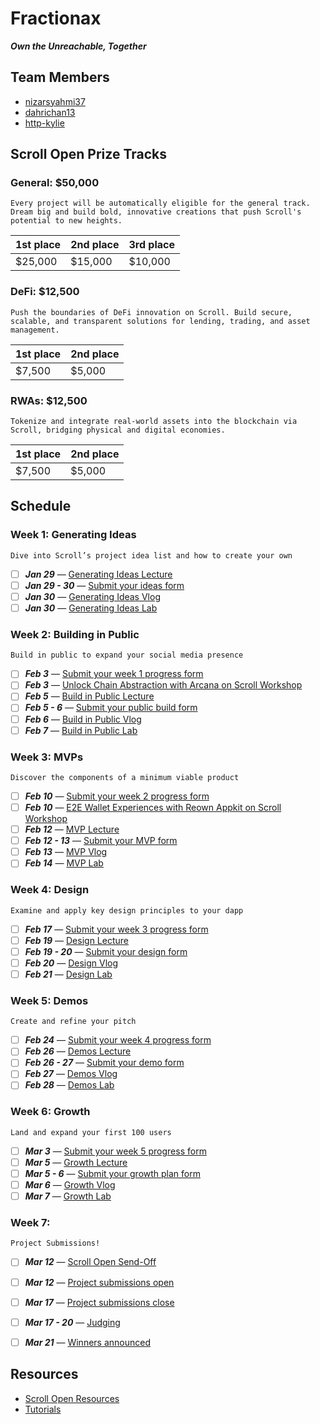 # Fractionax
***Own the Unreachable, Together***


## Team Members
- [nizarsyahmi37](https://github.com/nizarsyahmi37 "nizarsyahmi37")
- [dahrichan13](https://github.com/dahrichan13 "dahrichan13")
- [http-kylie](https://github.com/http-kylie "http-kylie")


## Scroll Open Prize Tracks

### General: $50,000
	Every project will be automatically eligible for the general track. Dream big and build bold, innovative creations that push Scroll's potential to new heights.

| 1st place | 2nd place | 3rd place |
| --- | --- | --- |
| $25,000 | $15,000 | $10,000 |

### DeFi: $12,500
	Push the boundaries of DeFi innovation on Scroll. Build secure, scalable, and transparent solutions for lending, trading, and asset management.

| 1st place | 2nd place |
| --- | --- |
| $7,500 | $5,000 |

### RWAs: $12,500
	Tokenize and integrate real-world assets into the blockchain via Scroll, bridging physical and digital economies.

| 1st place | 2nd place |
| --- | --- |
| $7,500 | $5,000 |


## Schedule

### Week 1: Generating Ideas
	Dive into Scroll’s project idea list and how to create your own  

- [ ] ***Jan 29*** — [Generating Ideas Lecture](# "Generating Ideas Lecture")
- [ ] ***Jan 29 - 30*** — [Submit your ideas form](# "Submit your ideas form")
- [ ] ***Jan 30*** — [Generating Ideas Vlog](# "Generating Ideas Vlog")
- [ ] ***Jan 30*** — [Generating Ideas Lab](# "Generating Ideas Lab")

### Week 2: Building in Public
	Build in public to expand your social media presence 

- [ ] ***Feb 3*** — [Submit your week 1 progress form](# "Submit your week 1 progress form")
- [ ] ***Feb 3*** — [Unlock Chain Abstraction with Arcana on Scroll Workshop](# "Unlock Chain Abstraction with Arcana on Scroll Workshop")
- [ ] ***Feb 5*** — [Build in Public Lecture](# "Build in Public Lecture")
- [ ] ***Feb 5 - 6*** — [Submit your public build form](# "Submit your public build form")
- [ ] ***Feb 6*** — [Build in Public Vlog](# "Build in Public Vlog")
- [ ] ***Feb 7*** — [Build in Public Lab](# "Build in Public Lab")

### Week 3: MVPs
	Discover the components of a minimum viable product

- [ ] ***Feb 10*** — [Submit your week 2 progress form](# "Submit your week 2 progress form")
- [ ] ***Feb 10*** — [E2E Wallet Experiences with Reown Appkit on Scroll Workshop](# "E2E Wallet Experiences with Reown Appkit on Scroll Workshop")
- [ ] ***Feb 12*** — [MVP Lecture](# "MVP Lecture")
- [ ] ***Feb 12 - 13*** — [Submit your MVP form](# "Submit your MVP form")
- [ ] ***Feb 13*** — [MVP Vlog](# "MVP Vlog")
- [ ] ***Feb 14*** — [MVP Lab](# "MVP Lab")

### Week 4: Design
	Examine and apply key design principles to your dapp

- [ ] ***Feb 17*** — [Submit your week 3 progress form](# "Submit your week 3 progress form")
- [ ] ***Feb 19*** — [Design Lecture](# "Design Lecture")
- [ ] ***Feb 19 - 20*** — [Submit your design form](# "Submit your design form")
- [ ] ***Feb 20*** — [Design Vlog](# "Design Vlog")
- [ ] ***Feb 21*** — [Design Lab](# "Design Lab")

### Week 5: Demos
	Create and refine your pitch

- [ ] ***Feb 24*** — [Submit your week 4 progress form](# "Submit your week 4 progress form")
- [ ] ***Feb 26*** — [Demos Lecture](# "Demos Lecture")
- [ ] ***Feb 26 - 27*** — [Submit your demo form](# "Submit your demo form")
- [ ] ***Feb 27*** — [Demos Vlog](# "Demos Vlog")
- [ ] ***Feb 28*** — [Demos Lab](# "Demos Lab")

### Week 6: Growth
	Land and expand your first 100 users

- [ ] ***Mar 3*** — [Submit your week 5 progress form](# "Submit your week 5 progress form")
- [ ] ***Mar 5*** — [Growth Lecture](# "Growth Lecture")
- [ ] ***Mar 5 - 6*** — [Submit your growth plan form](# "Submit your growth plan form")
- [ ] ***Mar 6*** — [Growth Vlog](# "Growth Vlog")
- [ ] ***Mar 7*** — [Growth Lab](# "Growth Lab")

### Week 7:
	Project Submissions!

- [ ] ***Mar 12*** — [Scroll Open Send-Off](# "Scroll Open Send-Off")
- [ ] ***Mar 12*** — [Project submissions open](# "Project submissions open")
- [ ] ***Mar 17*** — [Project submissions close](# "Project submissions close")
- [ ] ***Mar 17 - 20*** — [Judging](# "Judging")
- [ ] ***Mar 21*** — [Winners announced](# "Winners announced")


## Resources
- [Scroll Open Resources](https://scrollzkp.notion.site/scrollopen "Scroll Open Resources")
- [Tutorials](https://www.levelup.xyz/ "Tutorials")
